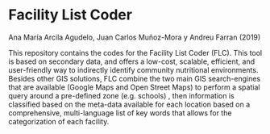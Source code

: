 # Facility List Coder 

Ana María Arcila Agudelo, Juan Carlos Muñoz-Mora y Andreu Farran (2019) [](https://www.mdpi.com/1660-4601/16/19/3578/htm)

This repository contains the codes for the Facility List Coder (FLC). This tool is based on secondary data, and offers a low-cost, scalable, efficient, and user-friendly way to indirectly identify community nutritional environments. Besides other GIS solutions, FLC combine the two main GIS search-engines that are available (Google Maps and Open Street Maps) to perform a spatial query around a pre-defined zone (e.g. schools) , then information is classified based on the meta-data available for each location based on a comprehensive, multi-language list of key words that allows for the categorization of each facility.
